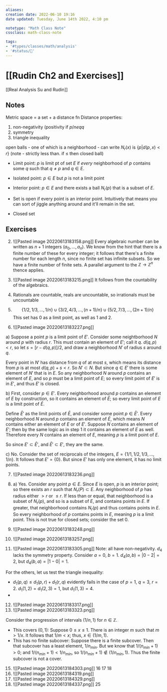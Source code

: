 ```yaml
---
aliases:
creation date: 2022-06-10 19:16
date updated: Tuesday, June 14th 2022, 4:10 pm

notetype: "Math Class Note"
cssclass: math-class-note

tags: 
- '#types/classes/math/analysis'
- '#status/🚧'
---
```


# [[Rudin Ch2 and Exercises]]
[[Real Analysis Su and Rudin]]

## Notes

Metric space = a set + a distance fn
Distance properties:
1) non-negativity (positivity if $p /neq q$
2) symmetry
3) triangle inequality 


open balls - one of which is a neighborhood - can write $N_r(x)$ is $\{ p | d(p,x)<r \}$ (note - strictly less than. if $\leq$ then closed ball)


- Limit point: $p$ is limit pt of set $E$ if *every* neighborhood of $p$ contains some $q$ such that $q \neq p$ and $q \in E$.
- Isolated point: $p \in E$ but $p$ is not a limit point
- Interior point: $p \in E$ and there exists a ball $N_r(p)$ that is a subset of $E$. 

- Set is open if every point is an interior point. Intuitively that means you can sort of jiggle anything around and it'll remain in the set.
- Closed set 



## Exercises

2) ![[Pasted image 20220613183158.png]]
Every algebraic number can be written as $n+1$ integers $(a_0, \ldots, a_n)$. We know from the hint that there is a finite number of these for every integer; it follows that there's a finite number for each length $n$, since no finite set has infinite subsets. So we have a finite number of finite sets. A parallel argument to the $\mathbb Z \to \mathbb Z^n$ thence applies. 

3) ![[Pasted image 20220613183215.png]]
It follows from the countability of the algebraics.

4) Rationals are countable, reals are uncountable, so irrationals must be uncountable

5) $$ \{1/2, 1/3, \ldots, 1/n\} \cup \{3/2, 4/3, \ldots, (n+1)/n\} \cup \{5/2, 7/3, \ldots, (2n + 1)/n\} $$
This set has $0$ as a limit point, as well as $1$ and $2$. 

6) ![[Pasted image 20220613183227.png]]

a) Suppose a point $p$ is a limit point of $E'$. Consider some neightborhood $N$ around $p$ with radius $r$. This must contain an element of $E'$; call it $q$. $d(q,p) < r$, so let $s = [r - d(q,p)]/2$, and draw a neighborhood $N'$ of radius $s$ around $q$. 

Every point in $N'$ has distance from $q$ of at most $s$, which means its distance from $p$ is at most $d(q,p) + s < r$. So $N' \subset N$. But since $q \in E'$ there is some element of $N'$ that is in $E$. So any neighborhood $N$ around $p$ contains an element of $E$, and so $p$ must be a limit point of $E$; so every limit point of $E'$ is in $E'$, and thus $E'$ is closed. 

b) First, consider $p \in E'$. Every neighborhood around $p$ contains an element of $E$ by construction, so it contains an element of $\bar{E}$; so every limit point of $E$ is a limit point of $\bar{E}$. 

Define $\bar E'$ as  the limit points of $\bar{E}$, and consider some point $p \in \bar{E}'$. Every neighborhood $N$ around $p$ contains an element of $\bar{E}$, which means $N$ contains either an element of $E$ or of $E'$. Suppose $N$ contains an element of $E'$; then by the same logic as in step 1 it contains an element of $E$ as well. Therefore every $N$ contains an element of $E$, meaning $p$ is a limit point of $E$. 

So since $E' \subset \bar{E}'$, and $\bar{E}' \subset E'$, they are the same. 


c) No. Consider the set of reciprocals of the integers, $E = \{1/1, 1/2, 1/3, \ldots, 1/n \}$. It follows that $E' = \{0\}$. But since $E'$ has only one element, it has no limit points. 

7) ![[Pasted image 20220613183236.png]]
8) a) Yes. Consider any point $p \in E$. Since $E$ is open, $p$ is an interior point; so there exists an $r$ such that $N_r(P) \subset E$. Any neighborhood of $p$ has radius either $>r$ or $\leq r$. If less than or equal, that neighborhood is a subset of $N_r(p)$, and so is a subset of $E$, and contains points in $E$. If greater, that neighborhood contains $N_r(p)$ and thus contains points in $E$. So every neighborhood of $p$ contains points in $E$, meaning $p$ is a limit point. This is not true for closed sets; consider the set ${0}$. 


9) ![[Pasted image 20220613183248.png]]
10) ![[Pasted image 20220613183257.png]]
11) ![[Pasted image 20220613183305.png]]
Note: all have non-negativity. 
$d_4$ lacks the symmetry property. Consider $a = 0$, $b = 1$. $d_4(a,b) = |0-2| = 2$, but $d_4(b,a) = |1-0| = 1$. 

For the others, let us test the triangle inequality:
- $d_1(p,q) \leq d_1(p,r) + d_1(r,q)$ evidently fails in the case of $p = 1$, $q = 3$, $r = 2$. $d_1(1,2) = d_1(2,3) = 1$, but $d_1(1,3) = 4$. 
- 


12) ![[Pasted image 20220613183317.png]]
14) ![[Pasted image 20220613183323.png]]

Consider the progression of intervals $(1/n, 1)$ for $n \in \mathbb{Z}$. 
- This covers $(0,1$): Suppose $0 \leq x \leq 1$. There is an integer $m$ such that $m > 1/x$. It follows that $1/m < x$; thus, $x \in (1/m, 1)$. 
- This has no finite subcover: Suppose there is a finite subcover. Then that subcover has a least element, $1/n_{min}$. But we know that  $1/(n_{min} + 1) >0$; and $1/(n_{min} + 1) < 1/n_{min}$, so $1/(n_{min} + 1) \notin (1/n_{min}, 1)$. Thus the finite subcover is not a cover. 

15) ![[Pasted image 20220613184303.png]]
16
17
18
19) ![[Pasted image 20220613184319.png]]
22) ![[Pasted image 20220613184329.png]]
24) ![[Pasted image 20220613184337.png]]
25
